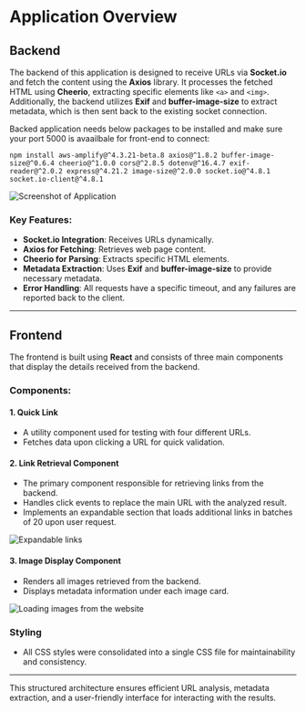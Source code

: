 # Application Overview

## Backend
The backend of this application is designed to receive URLs via **Socket.io** and fetch the content using the **Axios** library. It processes the fetched HTML using **Cheerio**, extracting specific elements like `<a>` and `<img>`. Additionally, the backend utilizes **Exif** and **buffer-image-size** to extract metadata, which is then sent back to the existing socket connection. 

Backed application needs below packages to be installed and make sure your port 5000 is avaailbale for front-end to connect:

```npm install aws-amplify@^4.3.21-beta.8 axios@^1.8.2 buffer-image-size@^0.6.4 cheerio@^1.0.0 cors@^2.8.5 dotenv@^16.4.7 exif-reader@^2.0.2 express@^4.21.2 image-size@^2.0.0 socket.io@^4.8.1 socket.io-client@^4.8.1```

![ Screenshot of Application ](https://github.com/matinmlk/MadElevator/blob/main/images/Screenshot%202025-03-09%20121555.png?raw=true)

### Key Features:
- **Socket.io Integration**: Receives URLs dynamically.
- **Axios for Fetching**: Retrieves web page content.
- **Cheerio for Parsing**: Extracts specific HTML elements.
- **Metadata Extraction**: Uses **Exif** and **buffer-image-size** to provide necessary metadata.
- **Error Handling**: All requests have a specific timeout, and any failures are reported back to the client.
---

## Frontend
The frontend is built using **React** and consists of three main components that display the details received from the backend.

### Components:

#### 1. Quick Link
- A utility component used for testing with four different URLs.
- Fetches data upon clicking a URL for quick validation.

#### 2. Link Retrieval Component
- The primary component responsible for retrieving links from the backend.
- Handles click events to replace the main URL with the analyzed result.
- Implements an expandable section that loads additional links in batches of 20 upon user request.

![ Expandable links ](https://github.com/matinmlk/MadElevator/blob/main/images/Screenshot%202025-03-09%20121612.png?raw=true)

#### 3. Image Display Component
- Renders all images retrieved from the backend.
- Displays metadata information under each image card.

![Loading images from the website](https://github.com/user-attachments/assets/5d633e2c-db6f-4ae1-bb59-916eb829ff9d)

### Styling
- All CSS styles were consolidated into a single CSS file for maintainability and consistency.

---

This structured architecture ensures efficient URL analysis, metadata extraction, and a user-friendly interface for interacting with the results.
